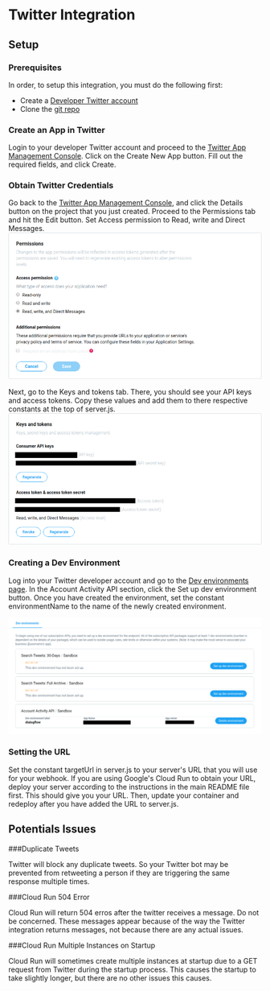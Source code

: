 # Twitter Integration

## Setup

### Prerequisites

In order, to setup this integration, you must do the following first:
- Create a
[Developer Twitter account](http://developer.twitter.com/en/apply/user)
- Clone the [git repo](https://OUR_GIT_REPO)

### Create an App in Twitter

Login to your developer Twitter account and proceed to the
[Twitter App Management Console](https://developer.twitter.com/en/apps). Click
on the Create New App button. Fill out the required fields, and click Create.

### Obtain Twitter Credentials

Go back to the
[Twitter App Management Console](https://developer.twitter.com/en/apps), and
click the Details button on the project that you just created. Proceed to the
 Permissions tab and hit the Edit button. Set Access permission to Read, write
 and Direct Messages.
![alt text](images/twitter-obtain-twitter-credentials-1.png)

Next, go to the Keys and tokens tab. There, you should see your API keys and
access tokens. Copy these values and add them to there respective constants at
the top of server.js.
![alt text](images/twitter-obtain-twitter-credentials-2.png)

### Creating a Dev Environment

Log into your Twitter developer account and go to the
[Dev environments page](https://developer.twitter.com/en/account/environments).
In the Account Activity API section, click the Set up dev environment button.
Once you have created the environment, set the constant environmentName to the
name of the newly created environment.

![alt text](images/twitter-creating-a-dev-environment.png)

### Setting the URL

Set the constant targetUrl in server.js to your server's URL that you will use
for your webhook. If you are using Google's Cloud Run to obtain your URL, deploy
your server according to the instructions in the main README file first. This
should give you your URL. Then, update your container and redeploy after you
have added the URL to server.js.

## Potentials Issues

###Duplicate Tweets

Twitter will block any duplicate tweets. So your Twitter bot may be prevented
from retweeting a person if they are triggering the same response multiple
times.

###Cloud Run 504 Error

Cloud Run will return 504 erros after the twitter receives a message. Do not be
concerned. These messages appear because of the way the Twitter integration
returns messages, not because there are any actual issues.

###Cloud Run Multiple Instances on Startup

Cloud Run will sometimes create multiple instances at startup due to a GET
request from Twitter during the startup process. This causes the startup to take
slightly longer, but there are no other issues this causes.